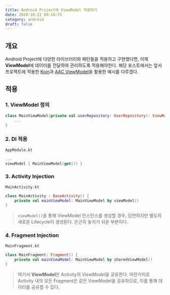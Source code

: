 ```yaml
---
title: Android Project에 ViewModel 적용하기
date: 2020-10-22 09:10:73
category: android
draft: false
---
```


## 개요

Android Project에 다양한 라이브러리와 패턴들을 적용하고 구현했다면, 이제 **ViewModel**에 데이터를 전달하여 관리하도록 적용해야한다. 해당 포스트에서는 앞서 프로젝트에 적용한 [Koin](https://sulfurbottom.netlify.com/Android/android-project에-koin-적용하기)과 [AAC ViewModel](https://developer.android.com/topic/libraries/architecture/viewmodel?hl=ko)을 활용한 예시를 다루겠다.

## 적용

### 1. ViewModel 정의

```kotlin
class MainViewModel(private val userRepository: UserRepository): ViewModel() {
    ...
}
```

### 2. DI 적용

`AppModule.kt`

```kotlin
...
viewModel { MainViewModel(get()) }
```

### 3. Activity Injection

`MainActivity.kt`

```kotlin
class MainActivity : BaseActivity() {
    private val mainViewModel: MainViewModel by viewModel()
}
```

> `viewModel()`을 통해 ViewModel 인스턴스를 생성할 경우, 당연하지만 별도의 새로운 Lifecycle이 생성된다. 은근히 놓치기 쉬운 부분이다.

### 4. Fragment Injection

`MainFragment.kt`

```kotlin
class MainFragment: Fragment() {
    private val mainViewModel: MainViewModel by sharedViewModel()
}
```

> 여기서 **ViewModel**은 Activity의 *ViewModel*을 공유한다. 마찬가지로 Activity 내의 모든 Fragment은 같은 ViewModel을 공유하므로, 이를 통해 데이터를 공유할 수 있다.
